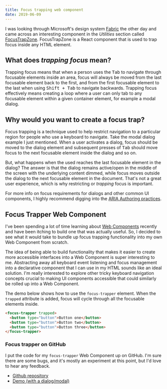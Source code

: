 ```yaml
---
title: Focus trapping web component
date: 2019-06-09
---
```

I was looking through Microsoft's design system [Fabric](https://developer.microsoft.com/en-us/fabric#/) the other day and came across an interesting component in the _Utilities_ section called [FocusTrapZone](https://developer.microsoft.com/en-us/fabric#/controls/web/focustrapzone). FocusTrapZone is a React component that is used to trap focus inside any HTML element. 

## What does _trapping focus_ mean?
Trapping focus means that when a person uses the <kbd>Tab</kbd> to navigate through focusable elements inside an area, focus will always be moved from the last focusable element back to the first, and from the first focusable element to the last when using <kbd>Shift + Tab</kbd> to navigate backwards. Trapping focus effectively means creating a loop where a user can only tab to any focusable element within a given container element, for example a modal dialog.

## Why would you want to create a focus trap?
Focus trapping is a technique used to help restrict navigation to a particular region for people who use a keyboard to navigate. Take the modal dialog example I just mentioned. When a user activates a dialog, focus should be moved to the dialog element and subsequent presses of <kbd>Tab</kbd> should move focus to the next focusable element inside the dialog and so on. 

But, what happens when the used reaches the last focusable element in the dialog? The answer is that the dialog remains active/open in the middle of the screen with the underlying content dimmed, while focus moves outside the dialog to the next focusable element in the document. That's not a great user experience, which is why restricting or _trapping_ focus is important.

For more info on focus requirements for dialogs and other common UI components, I highly recommend digging into the [ARIA Authoring practices](https://www.w3.org/TR/wai-aria-practices-1.1/).

## Focus Trapper Web Component
I've been spending a lot of time learning about [Web Components](https://developer.mozilla.org/en-US/docs/Web/Web_Components) recently and have been itching to build one that was actually useful. So, I decided to see what it would take to bundle up focus trapping functionality into my own Web Component from scratch.

The idea of being able to build functionality that makes it easier to create more accessible interfaces into a Web Component is super interesting to me. Abstracting away all keyboard event listening and focus management into a declarative component that I can use in my HTML sounds like an ideal solution. I'm really interested to explore other tricky keyboard navigation concepts crucial to making UI components accessible that could similarly be rolled up into a Web Component.

The demo below shows how to use the `focus-trapper` element. When the `trapped` attribute is added, focus will cycle through all the focusable elements inside.

```html
<focus-trapper trapped>
  <button type="button">Button one</button>
  <button type="button">Button two</button>
  <button type="button">Button three</button>
</focus-trapper>
```

### Focus trapper on GitHub
I put the code for my `focus-trapper` Web Component up on GitHub. I'm sure there are some bugs, and it's mostly an experiment at this point, but I'd love to hear any feedback.

- [Github repository](https://github.com/levimcg/focus-trapper)
- [Demo (with a dialog/modal)](https://levimcg.github.io/focus-trapper/)





